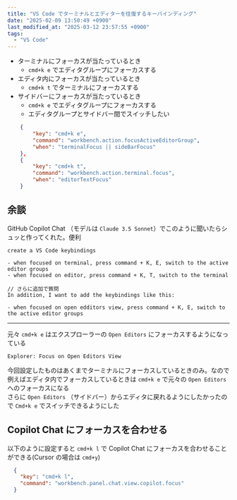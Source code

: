 ```yaml
---
title: "VS Code でターミナルとエディターを往復するキーバインディング"
date: "2025-02-09 13:50:49 +0900"
last_modified_at: "2025-03-12 23:57:55 +0900"
tags:
  - "VS Code"
---
```

- ターミナルにフォーカスが当たっているとき
  - `cmd+k e` でエディタグループにフォーカスする
- エディタ内にフォーカスが当たっているとき
  - `cmd+k t` でターミナルにフォーカスする
- サイドバーにフォーカスが当たっているとき
  - `cmd+k e` でエディタグループにフォーカスする
  - エディタグループとサイドバー間でスイッチしたい

```json
    {
        "key": "cmd+k e",
        "command": "workbench.action.focusActiveEditorGroup",
        "when": "terminalFocus || sideBarFocus"
    },
    {
        "key": "cmd+k t",
        "command": "workbench.action.terminal.focus",
        "when": "editorTextFocus"
    }
```

## 余談

GitHub Copilot Chat （モデルは `Claude 3.5 Sonnet`）でこのように聞いたらシュッと作ってくれた。便利

```
create a VS Code keybindings

- when focused on terminal, press command + K, E, switch to the active editor groups
- when focused on editor, press command + K, T, switch to the terminal

// さらに追加で質問
In addition, I want to add the keybindings like this:

- when focused on open edditors view, press command + K, E, switch to the active editor groups
```

---

元々 `cmd+k e` はエクスプローラーの `Open Editors` にフォーカスするようになっている

```
Explorer: Focus on Open Editors View
```

今回設定したものはあくまでターミナルにフォーカスしているときのみ。なので例えばエディタ内でフォーカスしているときは `cmd+k e` で元々の `Open Editors` へのフォーカスになる  
さらに `Open Editors` （サイドバー）からエディタに戻れるようにしたかったので `Cmd+k e` でスイッチできるようにした

## Copilot Chat にフォーカスを合わせる
以下のように設定すると `cmd+k l` で Copilot Chat にフォーカスを合わせることができる(Cursor の場合は `cmd+y`)

```json
  {
    "key": "cmd+k l",
    "command": "workbench.panel.chat.view.copilot.focus"
  }
```
